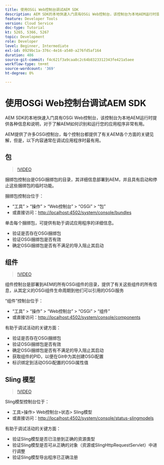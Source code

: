 ```yaml
---
title: 使用OSGi Web控制台调试AEM SDK
description: AEM SDK的本地快速入门具有OSGi Web控制台，该控制台为本地AEM运行时提供各种信息和说明，对于了解AEM如何识别和运行您的应用程序非常有用。
feature: Developer Tools
version: Cloud Service
doc-type: Tutorial
kt: 5265, 5366, 5267
topic: Development
role: Developer
level: Beginner, Intermediate
exl-id: 0929bc1a-376c-4e16-a540-a276fd5af164
duration: 486
source-git-commit: f4c621f3a9caa8c2c64b8323312343fe421a5aee
workflow-type: tm+mt
source-wordcount: '369'
ht-degree: 0%

---
```


# 使用OSGi Web控制台调试AEM SDK

AEM SDK的本地快速入门具有OSGi Web控制台，该控制台为本地AEM运行时提供各种信息和说明，对于了解AEM如何识别和运行您的应用程序非常有用。

AEM提供了许多OSGi控制台，每个控制台都提供了有关AEM各个方面的关键见解，但是，以下内容通常在调试应用程序时最有用。

## 包

>[!VIDEO](https://video.tv.adobe.com/v/34335?quality=12&learn=on)

捆绑包控制台是OSGi捆绑包的目录，其详细信息部署到AEM，并且具有启动和停止这些捆绑包的临时功能。

捆绑包控制台位于：

+ “工具” > “操作” > “Web控制台” > “OSGi” > “包”
+ 或直接访问：[http://localhost:4502/system/console/bundles](http://localhost:4502/system/console/bundles)

单击每个捆绑包，可提供有助于调试应用程序的详细信息。

+ 验证是否存在OSGi捆绑包
+ 验证OSGi捆绑包是否有效
+ 确定OSGi捆绑包是否有不满足的导入阻止其启动

## 组件

>[!VIDEO](https://video.tv.adobe.com/v/34336?quality=12&learn=on)

组件控制台是部署到AEM的所有OSGi组件的目录，提供了有关这些组件的所有信息，从其定义的OSGi组件生命周期到他们可以引用的OSGi服务

“组件”控制台位于：

+ “工具” > “操作” > “Web控制台” > “OSGi” > “组件”
+ 或直接访问：[http://localhost:4502/system/console/components](http://localhost:4502/system/console/components)

有助于调试活动的关键方面：

+ 验证是否存在OSGi捆绑包
+ 验证OSGi捆绑包是否有效
+ 确定OSGi捆绑包是否有不满足的导入阻止其启动
+ 获取组件的PID，以便在Git中为其创建OSGi配置
+ 标识绑定到活动OSGi配置的OSGi属性值

## Sling 模型

>[!VIDEO](https://video.tv.adobe.com/v/34337?quality=12&learn=on)

Sling模型控制台位于：

+ 工具>操作> Web控制台>状态> Sling模型
+ 或直接访问：[http://localhost:4502/system/console/status-slingmodels](http://localhost:4502/system/console/status-slingmodels)

有助于调试活动的关键方面：

+ 验证Sling模型是否已注册到正确的资源类型
+ 验证Sling模型是否可从正确的对象（资源或SlingHttpRequestServlet）中进行调整
+ 验证Sling模型导出程序已正确注册
